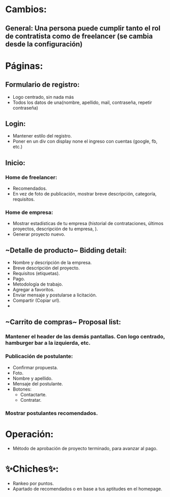 # Cambios: 
## General: Una persona puede cumplir tanto el rol de contratista como de freelancer (se cambia desde la configuración)

# Páginas:

## Formulario de registro:
- Logo centrado, sin nada más
- Todos los datos de una(nombre, apellido, mail, contraseña, repetir contraseña)

## Login:
- Mantener estilo del registro.
- Poner en un div con display none el ingreso con cuentas (google, fb, etc.)

## Inicio:

### Home de freelancer:
- Recomendados.
- En vez de foto de publicación, mostrar breve descripción, categoría, requisitos.

### Home de empresa:
- Mostrar estadísticas de tu empresa (historial de contrataciones, últimos proyectos, descripción de tu empresa, ).
- Generar proyecto nuevo.

## ~Detalle de producto~ Bidding detail:

- Nombre y descripción de la empresa.
- Breve descripción del proyecto.
- Requisitos (etiquetas).
- Pago.
- Metodología de trabajo.
- Agregar a favoritos.
- Enviar mensaje y postularse a licitación.
- Compartir (Copiar url).
- 
## ~Carrito de compras~ Proposal list: 
### Mantener el header de las demás pantallas. Con logo centrado, hamburger bar a la izquierda, etc.
### Publicación de postulante:
- Confirmar propuesta.
- Foto.
- Nombre y apellido.
- Mensaje del postulante.
- Botones:
  - Contactarte.
  - Contratar.
  
### Mostrar postulantes recomendados.

# Operación: 
- Método de aprobación de proyecto terminado, para avanzar al pago.

# :sparkles:Chiches:sparkles::
- Rankeo por puntos.
- Apartado de recomendados o en base a tus aptitudes en el homepage.

